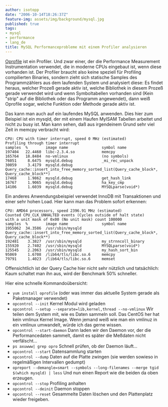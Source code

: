 ```yaml
---
author: isotopp
date: "2006-10-14T18:26:37Z"
feature-img: assets/img/background/mysql.jpg
published: true
tags:
- mysql
- performance
- lang_de
title: MySQL Performanceprobleme mit einem Profiler analysieren
---
```

[Oprofile](http://oprofile.sourceforge.net) ist ein Profiler. Und zwar einer, der die Performance Measurement Instrumentation verwendet, die in moderne CPUs eingebaut ist, wenn diese vorhanden ist. Der Profiler braucht also keine speziell für Profiling compilierten Binaries, sondern zieht sich statische Samples des Programmzählers aus dem laufenden System und analysiert diese: Es findet heraus, welcher Prozeß gerade aktiv ist, welche Bibliothek in diesem Prozeß gerade verwendet wird und wenn Symboltabellen vorhanden sind (Kein "strip" auf die Bibliothek oder das Programm angewendet), dann weiß Oprofile sogar, welche Funktion oder Methode gerade aktiv ist.

Das kann man auch auf ein laufendes MySQL anwenden. Dies hier zum Beispiel ist ein mysqld, der mit einem Haufen MyISAM Tabellen arbeitet und nicht zu busy ist. Man kann sehen, daß aus irgendeinem Grund sehr viel Zeit in memcpy verbracht wird:

```console
CPU: CPU with timer interrupt, speed 0 MHz (estimated)
Profiling through timer interrupt
samples  %        image name               symbol name
197404   22.4460  libc-2.3.4.so            memcpy
165764   18.8484  no-vmlinux               (no symbols)
76051     8.6475  mysqld.debug             _mi_rec_unpack
30059     3.4179  mysqld.debug             Query_cache::insert_into_free_memory_sorted_list(Query_cache_block*, Query_cache_block**)
17468     1.9862  mysqld.debug             get_hash_link
16767     1.9065  mysqld.debug             ha_key_cmp
14106     1.6039  mysqld.debug             MYSQLparse(void*)
```

Ein anderes Anwendungsbeispiel verwendet InnoDB mit Transaktionen und einer sehr hohen Load. Hier kann man das Problem sofort erkennen:

```console
CPU: AMD64 processors, speed 2396.91 MHz (estimated)
Counted CPU_CLK_UNHALTED events (Cycles outside of halt state) 
with a unit mask of 0x00 (No unit mask) count 100000
samples  %        image name               symbol name
1955062  34.3586  /usr/sbin/mysqld         Query_cache::insert_into_free_memory_sorted_list(Query_cache_block*, Query_cache_block**)
192481    3.3827  /usr/sbin/mysqld         my_strnncoll_binary
155920    2.7402  /usr/sbin/mysqld         MYSQLparse(void*)
125545    2.2063  /usr/sbin/mysqld         my_hash_sort_bin
95069     1.6708  /lib64/tls/libc.so.6     memcpy
79791     1.4023  /lib64/tls/libc.so.6     memset
```

Offensichtlich ist der Query Cache hier nicht sehr nützlich und tatsächlich: Kaum schaltet man ihn aus, wird der Benchmark 50% schneller.

Hier eine schnelle Kommandoübersicht:

- `yum install oprofile` (oder was immer das aktuelle System gerade als Paketmanager verwendet)
- `opcontrol --init` Kernel Modul wird geladen
- `opcontrol --setup --separate=lib,kernel,thread --no-vmlinux` 
Wir teilen dem System mit, wie es Daten sammeln soll. Das CentOS her hat kein vmlinux Kernel Image. Wenn jemand weiß wie man ein vmlinuz in ein vmlinux umwandelt, würde ich das gerne wissen.
- `opcontrol --start-daemon` Dann laden wir den Daemon vor, der die Performancedaten sammelt, damit es später die Meßdaten nicht verfälscht...
- `ps axuwww| grep opro` Schnell prüfen, ob der Daemon läuft...
- `opcontrol --start` Datensammlung starten
- `opcontrol --dump` Daten auf die Platte zwingen (sie werden sowieso in regelmäßigen Intervallen gedumpt)
- `opreport --demangle=smart --symbols --long-filenames --merge tgid $(which mysqld) | less` Und nun einen Report wie die beiden da oben erzeugen.
- `opcontrol --stop` Profiling anhalten
- `opcontrol --deinit` Daemon stoppen
- `opcontrol --reset` Gesammelte Daten löschen und den Plattenplatz wieder freigeben.